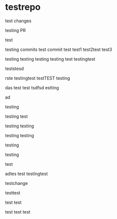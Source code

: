 # testrepo

test changes

testing PR

test



testing commits
test commit
test
test1
test2test
test3

testing
testing
testing
testing
test
testingtest

teststesd

rste
testingtest
testTEST
testing

das
test
test
tsdfsd
estting

ad

testing

testing
test

testing
testing

testing
testing

testing

testing


test

adtes
test
testingtest

testchange

testtest

test
test

test
test
test

